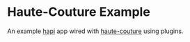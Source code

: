 # Haute-Couture Example

An example [hapi](https://hapijs.com) app wired with [haute-couture](https://github.com/hapipal/haute-couture) using plugins.
